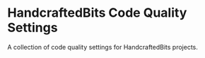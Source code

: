 # HandcraftedBits Code Quality Settings

A collection of code quality settings for HandcraftedBits projects.

